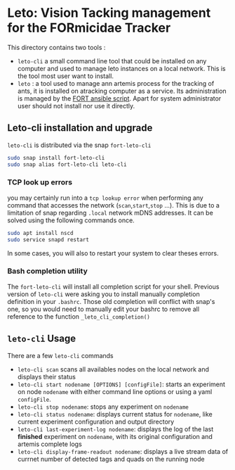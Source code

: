 # Leto: Vision Tacking management for the FORmicidae Tracker

This directory contains two tools :
 *  `leto-cli` a small command line tool that could be installed on
    any computer and used to manage leto instances on a local
    network. This is the tool most user want to install.
 * `leto` : a tool used to manage ann artemis process for the tracking
   of ants, it is installed on atracking computer as a service. Its
   administration is managed by the [FORT ansible
   script](https://github.com/formicidae-tracker/fort-configuration). Apart
   for system administrator user should not install nor use it
   directly.

## Leto-cli installation and upgrade

`leto-cli` is distributed via the snap `fort-leto-cli`

```bash
sudo snap install fort-leto-cli
sudo snap alias fort-leto-cli leto-cli
```

### TCP look up errors

you may certainly run into a `tcp lookup error` when performing any
command that accesses the network (`scan`,`start`,`stop` ...). This is
due to a limitation of snap regarding `.local` network mDNS addresses. It
can be solved using the following commands once.

``` bash
sudo apt install nscd
sudo service snapd restart
```

In some cases, you will also to restart your system to clear theses
errors.

### Bash completion utility

The `fort-leto-cli` will install all completion script for your
shell. Previous version of `leto-cli` were asking you to install
manually completion definition in your `.bashrc`. Those old completion
will conflict with snap's one, so you would need to manually edit your
bashrc to remove all reference to the function `_leto_cli_completion()`


## `leto-cli` Usage

There are a few `leto-cli` commands

 * `leto-cli scan` scans all availables nodes on the local network and
   displays their status
 * `leto-cli start nodename [OPTIONS] [configFile]`: starts an
   experiment on node `nodename` with either command line options or
   using a yaml `configFile`.
 * `leto-cli stop nodename`: stops any experiment on `nodename`
 * `leto-cli status nodename`: displays current status for `nodename`,
   like current experiment configuration and output directory
 * `leto-cli last-experiment-log nodename`: displays the log of the
   last **finished** experiment on `nodename`, with its original
   configuration and artemis complete logs
 * `leto-cli display-frame-readout nodename`: displays a live stream
   data of currnet number of detected tags and quads on the running
   node
